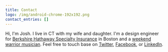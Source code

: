 ```yaml
---
title: Contact
logo: /img/android-chrome-192x192.png
contact_entries: []
---
```

Hi, I'm Josh. I live in CT with my wife and daughter. I'm a design engineer for [Berkshire Hathaway Specialty Insurance](https://www.bhspecialty.com) in Boston and a [weekend warrior musician](https://sites.google.com/view/hipjoint/). Feel free to touch base on [Twitter](https://twitter.com/joshuabriley), [Facebook](https://www.facebook.com/joshua.briley), or [LinkedIn](https://www.linkedin.com/in/somecallmejosh/).
